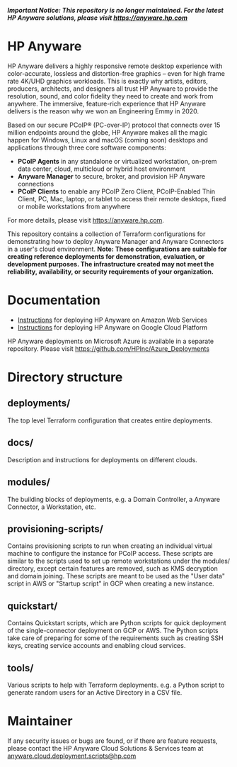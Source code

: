 ***Important Notice: This repository is no longer maintained. For the latest HP Anyware solutions, please visit https://anyware.hp.com***

# HP Anyware

HP Anyware delivers a highly responsive remote desktop experience with color-accurate, lossless and distortion-free graphics – even for high frame rate 4K/UHD graphics workloads. This is exactly why artists, editors, producers, architects, and designers all trust HP Anyware to provide the resolution, sound, and color fidelity they need to create and work from anywhere. The immersive, feature-rich experience that HP Anyware delivers is the reason why we won an Engineering Emmy in 2020.

Based on our secure PCoIP® (PC-over-IP) protocol that connects over 15 million endpoints around the globe, HP Anyware makes all the magic happen for Windows, Linux and macOS (coming soon) desktops and applications through three core software components:

- **PCoIP Agents** in any standalone or virtualized workstation, on-prem data center, cloud, multicloud or hybrid host environment
- **Anyware Manager** to secure, broker, and provision HP Anyware connections
- **PCoIP Clients** to enable any PCoIP Zero Client, PCoIP-Enabled Thin Client, PC, Mac, laptop, or tablet to access their remote desktops, fixed or mobile workstations from anywhere

For more details, please visit https://anyware.hp.com.

This repository contains a collection of Terraform configurations for demonstrating how to deploy Anyware Manager and Anyware Connectors in a user's cloud environment. __Note: These configurations are suitable for creating reference deployments for demonstration, evaluation, or development purposes. The infrastructure created may not meet the reliability, availability, or security requirements of your organization.__

# Documentation
- [Instructions](docs/aws/README.md) for deploying HP Anyware on Amazon Web Services
- [Instructions](docs/gcp/README.md) for deploying HP Anyware on Google Cloud Platform

HP Anyware deployments on Microsoft Azure is available in a separate repository. Please visit https://github.com/HPInc/Azure_Deployments

# Directory structure
## deployments/
The top level Terraform configuration that creates entire deployments.

## docs/
Description and instructions for deployments on different clouds.

## modules/
The building blocks of deployments, e.g. a Domain Controller, a Anyware Connector, a Workstation, etc.

## provisioning-scripts/
Contains provisioning scripts to run when creating an individual virtual machine to configure the instance for PCoIP access. These scripts are similar to the scripts used to set up remote workstations under the modules/ directory, except certain features are removed, such as KMS decryption and domain joining. These scripts are meant to be used as the "User data" script in AWS or "Startup script" in GCP when creating a new instance.

## quickstart/
Contains Quickstart scripts, which are Python scripts for quick deployment of the single-connector deployment on GCP or AWS. The Python scripts take care of preparing for some of the requirements such as creating SSH keys, creating service accounts and enabling cloud services.

## tools/
Various scripts to help with Terraform deployments.  e.g. a Python script to generate random users for an Active Directory in a CSV file.

# Maintainer
If any security issues or bugs are found, or if there are feature requests, please contact the HP Anyware Cloud Solutions & Services team at anyware.cloud.deployment.scripts@hp.com
